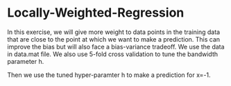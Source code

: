 # Locally-Weighted-Regression

In this exercise, we will give more weight to data points in the training data that are close to the point at which we want to make a prediction. This can improve the bias but will also face a bias-variance tradeoff. We use the data in data.mat file. We also use 5-fold cross validation to tune the bandwidth parameter h.

Then we use the tuned hyper-paramter h to make a prediction for x=-1. 
